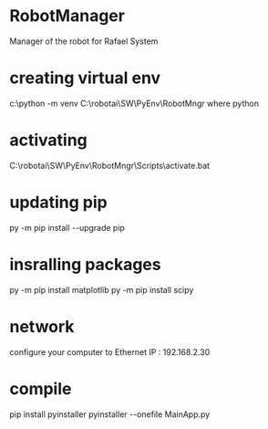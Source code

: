 # RobotManager
Manager of the robot for Rafael System

# creating virtual env
c:\python -m venv C:\robotai\SW\PyEnv\RobotMngr
where python

# activating
C:\robotai\SW\PyEnv\RobotMngr\Scripts\activate.bat

# updating pip
py -m pip install --upgrade pip

# insralling packages
py -m pip install matplotlib
py -m pip install scipy

# network
configure your computer to Ethernet IP : 192.168.2.30

# compile
pip install pyinstaller
pyinstaller --onefile MainApp.py 
